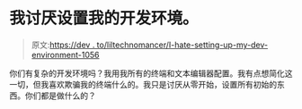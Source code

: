 # 我讨厌设置我的开发环境。

> 原文:[https://dev . to/liltechnomancer/I-hate-setting-up-my-dev-environment-1056](https://dev.to/liltechnomancer/i-hate-setting-up-my-dev-environment-1056)

你们有复杂的开发环境吗？我用我所有的终端和文本编辑器配置。我有点想简化这一切，但我喜欢欺骗我的终端什么的。我只是讨厌从零开始，设置所有初始的东西。你们都是做什么的？
